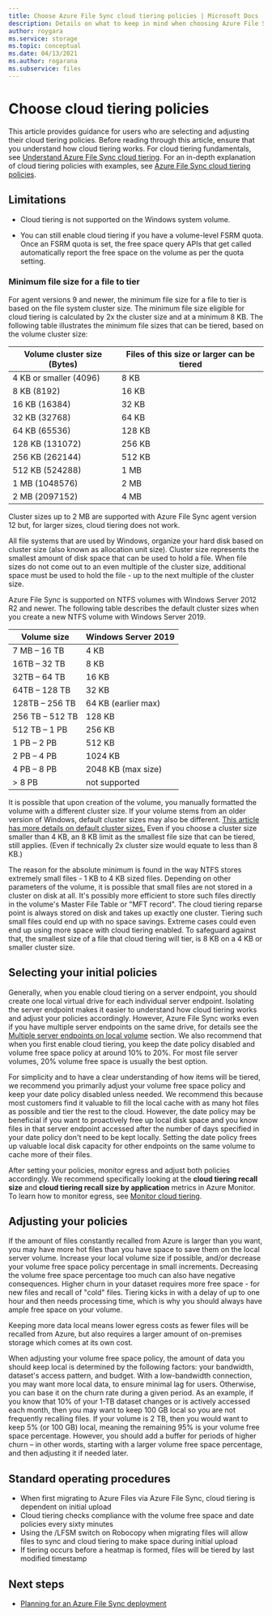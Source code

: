 ```yaml
---
title: Choose Azure File Sync cloud tiering policies | Microsoft Docs
description: Details on what to keep in mind when choosing Azure File Sync cloud tiering policies.
author: roygara
ms.service: storage
ms.topic: conceptual
ms.date: 04/13/2021
ms.author: rogarana
ms.subservice: files
---
```


# Choose cloud tiering policies

This article provides guidance for users who are selecting and adjusting their cloud tiering policies. Before reading through this article, ensure that you understand how cloud tiering works. For cloud tiering fundamentals, see [Understand Azure File Sync cloud tiering](file-sync-cloud-tiering-overview.md). For an in-depth explanation of cloud tiering policies with examples, see [Azure File Sync cloud tiering policies](file-sync-cloud-tiering-policy.md).

## Limitations
- Cloud tiering is not supported on the Windows system volume.

- You can still enable cloud tiering if you have a volume-level FSRM quota. Once an FSRM quota is set, the free space query APIs that get called automatically report the free space on the volume as per the quota setting. 

### Minimum file size for a file to tier

For agent versions 9 and newer, the minimum file size for a file to tier is based on the file system cluster size. The minimum file size eligible for cloud tiering is calculated by 2x the cluster size and at a minimum 8 KB. The following table illustrates the minimum file sizes that can be tiered, based on the volume cluster size:

|Volume cluster size (Bytes) |Files of this size or larger can be tiered  |
|----------------------------|---------|
|4 KB or smaller (4096)      | 8 KB    |
|8 KB (8192)                 | 16 KB   |
|16 KB (16384)               | 32 KB   |
|32 KB (32768)               | 64 KB   |
|64 KB (65536)    | 128 KB  |
|128 KB (131072) | 256 KB |
|256 KB (262144) | 512 KB |
|512 KB (524288) | 1 MB |
|1 MB (1048576) | 2 MB |
|2 MB (2097152) | 4 MB |

Cluster sizes up to 2 MB are supported with Azure File Sync agent version 12 but, for larger sizes, cloud tiering does not work.

All file systems that are used by Windows, organize your hard disk based on cluster size (also known as allocation unit size). Cluster size represents the smallest amount of disk space that can be used to hold a file. When file sizes do not come out to an even multiple of the cluster size, additional space must be used to hold the file - up to the next multiple of the cluster size.

Azure File Sync is supported on NTFS volumes with Windows Server 2012 R2 and newer. The following table describes the default cluster sizes when you create a new NTFS volume with Windows Server 2019.

|Volume size    |Windows Server 2019             |
|---------------|--------------------------------|
|7 MB – 16 TB   | 4 KB                |
|16TB – 32 TB   | 8 KB                |
|32TB – 64 TB   | 16 KB               |
|64TB – 128 TB  | 32 KB               |
|128TB – 256 TB | 64 KB (earlier max) |
|256 TB – 512 TB| 128 KB              |
|512 TB – 1 PB  | 256 KB              |
|1 PB – 2 PB    | 512 KB              |
|2 PB – 4 PB    | 1024 KB             |
|4 PB – 8 PB    | 2048 KB (max size)  |
|> 8 PB         | not supported       |

It is possible that upon creation of the volume, you manually formatted the volume with a different cluster size. If your volume stems from an older version of Windows, default cluster sizes may also be different. [This article has more details on default cluster sizes.](https://support.microsoft.com/help/140365/default-cluster-size-for-ntfs-fat-and-exfat) Even if you choose a cluster size smaller than 4 KB, an 8 KB limit as the smallest file size that can be tiered, still applies. (Even if technically 2x cluster size would equate to less than 8 KB.)

The reason for the absolute minimum is found in the way NTFS stores extremely small files - 1 KB to 4 KB sized files. Depending on other parameters of the volume, it is possible that small files are not stored in a cluster on disk at all. It's possibly more efficient to store such files directly in the volume's Master File Table or "MFT record". The cloud tiering reparse point is always stored on disk and takes up exactly one cluster. Tiering such small files could end up with no space savings. Extreme cases could even end up using more space with cloud tiering enabled. To safeguard against that, the smallest size of a file that cloud tiering will tier, is 8 KB on a 4 KB or smaller cluster size. 

## Selecting your initial policies

Generally, when you enable cloud tiering on a server endpoint, you should create one local virtual drive for each individual server endpoint. Isolating the server endpoint makes it easier to understand how cloud tiering works and adjust your policies accordingly. However, Azure File Sync works even if you have multiple server endpoints on the same drive, for details see the [Multiple server endpoints on local volume](file-sync-cloud-tiering-policy.md#multiple-server-endpoints-on-a-local-volume) section. We also recommend that when you first enable cloud tiering, you keep the date policy disabled and volume free space policy at around 10% to 20%. For most file server volumes, 20% volume free space is usually the best option.

For simplicity and to have a clear understanding of how items will be tiered, we recommend you primarily adjust your volume free space policy and keep your date policy disabled unless needed. We recommend this because most customers find it valuable to fill the local cache with as many hot files as possible and tier the rest to the cloud. However, the date policy may be beneficial if you want to proactively free up local disk space and you know files in that server endpoint accessed after the number of days specified in your date policy don't need to be kept locally. Setting the date policy frees up valuable local disk capacity for other endpoints on the same volume to cache more of their files.

After setting your policies, monitor egress and adjust both policies accordingly. We recommend specifically looking at the **cloud tiering recall size** and **cloud tiering recall size by application** metrics in Azure Monitor. To learn how to monitor egress, see [Monitor cloud tiering](file-sync-monitor-cloud-tiering.md).

## Adjusting your policies

If the amount of files constantly recalled from Azure is larger than you want, you may have more hot files than you have space to save them on the local server volume. Increase your local volume size if possible, and/or decrease your volume free space policy percentage in small increments. Decreasing the volume free space percentage too much can also have negative consequences. Higher churn in your dataset requires more free space - for new files and recall of "cold" files. Tiering kicks in with a delay of up to one hour and then needs processing time, which is why you should always have ample free space on your volume.

Keeping more data local means lower egress costs as fewer files will be recalled from Azure, but also requires a larger amount of on-premises storage which comes at its own cost. 

When adjusting your volume free space policy, the amount of data you should keep local is determined by the following factors: your bandwidth, dataset's access pattern, and budget. With a low-bandwidth connection, you may want more local data, to ensure minimal lag for users. Otherwise, you can base it on the churn rate during a given period. As an example, if you know that 10% of your 1-TB dataset changes or is actively accessed each month, then you may want to keep 100 GB local so you are not frequently recalling files. If your volume is 2 TB, then you would want to keep 5% (or 100 GB) local, meaning the remaining 95% is your volume free space percentage. However, you should add a buffer for periods of higher churn – in other words, starting with a larger volume free space percentage, and then adjusting it if needed later.

## Standard operating procedures

- When first migrating to Azure Files via Azure File Sync, cloud tiering is dependent on initial upload
- Cloud tiering checks compliance with the volume free space and date policies every sixty minutes
- Using the /LFSM switch on Robocopy when migrating files will allow files to sync and cloud tiering to make space during initial upload 
- If tiering occurs before a heatmap is formed, files will be tiered by last modified timestamp

## Next steps

* [Planning for an Azure File Sync deployment](file-sync-planning.md)

